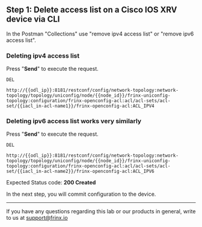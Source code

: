 ## Step 1: Delete access list on a Cisco IOS XRV device via CLI

In the Postman "Collections" use "remove ipv4 access list" or "remove ipv6 access list".


### Deleting ipv4 access list

Press "**Send**" to execute the request.

```
DEL

http://{{odl_ip}}:8181/restconf/config/network-topology:network-topology/topology/uniconfig/node/{{node_id}}/frinx-uniconfig-topology:configuration/frinx-openconfig-acl:acl/acl-sets/acl-set/{{iacl_in-acl-name1}}/frinx-openconfig-acl:ACL_IPV4
```


### Deleting ipv6 access list works very similarly

Press "**Send**" to execute the request.

```
DEL

http://{{odl_ip}}:8181/restconf/config/network-topology:network-topology/topology/uniconfig/node/{{node_id}}/frinx-uniconfig-topology:configuration/frinx-openconfig-acl:acl/acl-sets/acl-set/{{iacl_in-acl-name2}}/frinx-openconfig-acl:ACL_IPV6
```

Expected Status code: **200 Created**

In the next step, you will commit configuration to the device.

---
If you have any questions regarding this lab or our products in general, write to us at [support@frinx.io](mailto:support@frinx.io)